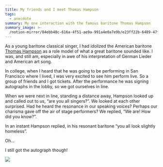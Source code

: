 ```yaml
---
title: My friends and I meet Thomas Hampson
tags:
  - anecdote
summary: My one interaction with the famous baritone Thomas Hampson
summary_image: >-
  /notion-mirror/84ebb48c-616a-4f51-ae9a-991a4e0a7e9b/e23ff22b-6489-47f9-814a-3958d5d0188d/AE2A7558-5162-4541-B5FE-98D0CBA0B0FC.jpeg
---
```

As a young baritone classical singer, I had idolized the American baritone [Thomas Hampson](https://en.m.wikipedia.org/wiki/Thomas_Hampson) as a role model of what a great baritone sounded like. I was, and still am, especially in awe of his interpretation of German Lieder and American art song.

In college, when I heard that he was going to be performing in San Francisco where I lived, I was very excited to see him perform live. So a group of friends and I got tickets. After the performance he was signing autographs in the lobby, so we got ourselves in line.

When we were next in line, standing a distance away, Hampson looked up and called out to us, “are you all singers?”.  We looked at each other surprised. Had he heard the resonance in our speaking voices? Perhaps our charisma gave off the air of stage performers? We replied, “We are! How did you know?”.

In an instant Hampson replied, in his resonant baritone “you all look slightly homeless”.

Oh…

I still got the autograph though!

![](/notion-mirror/84ebb48c-616a-4f51-ae9a-991a4e0a7e9b/e23ff22b-6489-47f9-814a-3958d5d0188d/AE2A7558-5162-4541-B5FE-98D0CBA0B0FC.jpeg)
